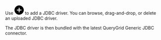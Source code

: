 Use ![""](Images/ebt1659745488877.svg) to add a JDBC driver. You can browse, drag-and-drop, or delete an uploaded JDBC driver.

The JDBC driver is then bundled with the latest QueryGrid Generic JDBC connector.

